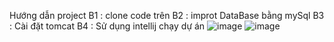 Hướng dẫn project 
B1 : clone code trên 
B2 : improt DataBase bằng mySql 
B3 : Cài đặt tomcat 
B4 : Sử dụng intellij chạy dự án 
![image](https://github.com/user-attachments/assets/b5077469-601a-46f6-8385-46e805761d4e)
![image](https://github.com/user-attachments/assets/31a21058-e048-4d77-a79b-17c701186111)



